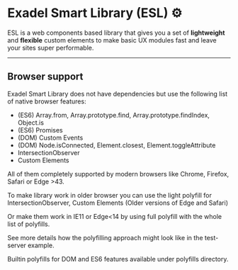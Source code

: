 # Exadel Smart Library (ESL) &#9881;

ESL is a web components based library that gives you a set of **lightweight**
and **flexible** custom elements to make basic UX modules fast and leave your sites super performable.

---

## Browser support

Exadel Smart Library does not have dependencies but use the following list of native browser features:

- (ES6) Array.from, Array.prototype.find, Array.prototype.findIndex, Object.is
- (ES6) Promises
- (DOM) Custom Events
- (DOM) Node.isConnected, Element.closest, Element.toggleAttribute
- IntersectionObserver
- Custom Elements

All of them completely supported by modern browsers like Chrome, Firefox, Safari or Edge >43.

To make library work in older browser you can use the light polyfill for IntersectionObserver, Custom Elements
(Older versions of Edge and Safari)

Or make them work in IE11 or Edge<14 by using full polyfill with the whole list of polyfills.

See more details how the polyfilling approach might look like in the test-server example.

Builtin polyfills for DOM and ES6 features available under polyfills directory.
